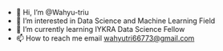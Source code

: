 - 👋 Hi, I’m @Wahyu-triu
- 👀 I’m interested in Data Science and Machine Learning Field
- 🌱 I’m currently learning IYKRA Data Science Fellow
- 📫 How to reach me email wahyutri66773@gmail.com

<!---
Wahyu-triu/Wahyu-triu is a ✨ special ✨ repository because its `README.md` (this file) appears on your GitHub profile.
You can click the Preview link to take a look at your changes.
--->
